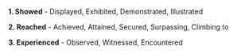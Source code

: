 **1. Showed** - Displayed, Exhibited, Demonstrated, Illustrated

**2. Reached** - Achieved, Attained, Secured, Surpassing, Climbing to

**3. Experienced** - Observed, Witnessed, Encountered


